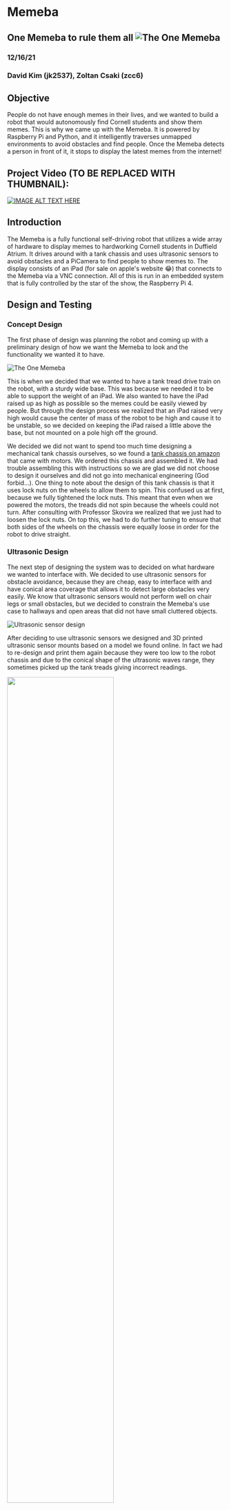 # Memeba

## One Memeba to rule them all ![The One Memeba](assets/one_memeba.png)

### 12/16/21

### David Kim (jk2537), Zoltan Csaki (zcc6)

## Objective

People do not have enough memes in their lives, and we wanted to build a robot
that would autonomously find Cornell students and show them memes. This is why
we came up with the Memeba. It is powered by Raspberry Pi and Python, and it
intelligently traverses unmapped environments to avoid obstacles and find people.
Once the Memeba detects a person in front of it, it stops to display the latest
memes from the internet!

## Project Video (TO BE REPLACED WITH THUMBNAIL):

[![IMAGE ALT TEXT
HERE](assets/one_memeba.png)](https://www.youtube.com/watch?v=GuM8vTq0jd4)

## Introduction

The Memeba is a fully functional self-driving robot that utilizes a wide array
of hardware to display memes to hardworking Cornell students in Duffield Atrium.
It drives around with a tank chassis and uses ultrasonic sensors to avoid
obstacles and a PiCamera to find people to show memes to. The display consists
of an iPad (for sale on apple's website 😂) that connects to the Memeba via a
VNC connection. All of this is run in an embedded system that is fully
controlled by the star of the show, the Raspberry Pi 4.

## Design and Testing

### Concept Design

The first phase of design was planning the robot and coming up with a preliminary design of how we want the Memeba to look and the functionality we wanted it to have.

![The One Memeba](assets/memeba_design.png)

This is when we decided that we wanted to have a tank tread drive train on the robot, with a sturdy wide base. This was because we needed it to be able to support the weight of an iPad. We also wanted to have the iPad raised up as high as possible so the memes could be easily viewed by people. But through the design process we realized that an iPad raised very high would cause the center of mass of the robot to be high and cause it to be unstable, so we decided on keeping the iPad raised a little above the base, but not mounted on a pole high off the ground.

We decided we did not want to spend too much time designing a mechanical tank chassis ourselves, so we found a [tank chassis on amazon](https://www.amazon.com/Chassis-Aluminum-Arduino-Raspberry-Control/dp/B08QZB5MFR)
that came with motors. We ordered this chassis and assembled it. We had trouble
assembling this with instructions so we are glad we did not choose to design it
ourselves and did not go into mechanical engineering (God forbid...). One thing to note about the design of this tank chassis is that it uses lock nuts on the wheels to allow
them to spin. This confused us at first, because we fully tightened the lock nuts.
This meant that even when we powered the motors, the treads did not spin because
the wheels could not turn. After consulting with Professor Skovira we realized that we just had to loosen the lock nuts. On top this, we had to do further tuning to ensure that both sides of the wheels on the chassis were equally loose in order for the robot to drive straight.

### Ultrasonic Design

The next step of designing the system was to decided on what hardware we wanted to
interface with. We decided to use ultrasonic sensors for obstacle avoidance,
because they are cheap, easy to interface with and have conical area coverage
that allows it to detect large obstacles very easily. We know that ultrasonic
sensors would not perform well on chair legs or small obstacles, but we decided
to constrain the Memeba's use case to hallways and open areas that did not have
small cluttered objects.

![Ultrasonic sensor design](assets/3d_mounts.png)

After deciding to use ultrasonic sensors we designed and 3D printed ultrasonic
sensor mounts based on a model we found online. In fact we had to re-design and print them again because they were too
low to the robot chassis and due to the conical shape of the ultrasonic waves range, they sometimes picked up the tank treads giving incorrect readings.

<img src="assets/ultrasonic_mounts.jpg" width="70%">

### Circuit Design

When designing the Memeba, we decided to do a thorough job with the circuitry and solder all the connections. We knew this was a long term project and that we had to rely on the hardware. If just one wire got unplugged the entire system would fail. So we designed the circuit as below and began soldering.

![Circuit Diagram](assets/circuit_diagram.png)

The circuit design consists of the motor driver we used for Lab 3, wired to the
the two motors that came with the Memeba. After this we attached three
ultrasonic sensors to the Raspberry Pi, each receiving a VCC, GND, input GPIO
and output GPIO pin. Lastly, we had to account for the PiCamera and using the
ribbon cable port.

Soldering turned out to be a huge investment of time. We spent more than 10
hours soldering, which is a lot longer then we expected, but was also lengthened
due to having to debug incorrect pin GPIO output behavior.

<img src="assets/circuitry.jpg" width="70%">

On top of this we attempted to cleanly run the
wires under the robot to the motors and ultrasonic sensors by stranding multiple
wires together and using zip ties. This helped us avoid the wire jungle that
most embedded systems prototypes become.

### Circuit Problems

We had two pins that did not work well on the Raspberry Pi and caused us a lot
of problems. The first pin was pin number 5 and the second pin was pin 27. We
found these bugs by extensively using voltmeters to test where the voltages were
not behaving correctly when we were running our code. These pins just outputted
a high voltage when they were initialized and this caused us to have to
re-solder the circuit two times.

When we showed Professor Skovira our design, he also suggested that we used hardware PWM pins in order to control the robot's motors. This would ensure that the linux operating system would not get in the way of the software pwm signal, and that our robot would have a smooth motion. So we researched what pins to use, and re-soldered the motors and re-programmed the pins using pigpio.

### Autonomous Driving Algorithm

When coming up with the autonomous driving algorithm we first did research into
different algorithms that exist for controlling robots. Most of the algorithms
required complicated path planning algorithms and the controllers to follow the
paths. This would have required a large time investment, and we believed that
the performance of our robot would have been bad because we did not have a lot
of high quality sensor information to work with. So we decided to design our own
navigation algorithm, and it ended up working very well.

When designing this algorithm we approached it be thinking through the various
cases we wanted the Memeba to handle, and how we wanted the Memeba to handle
them.

The first case we handled was when the Memeba is very close to objects. If there
was an object close in front of the Memeba, then it needed to rotate in place to
turn and go in a different direction. So we handled this case by always turning
in the direction opposite from the ultrasonic sensor with the closest distances
reading. This implementation first caused the robot to start rotating, and then
rotate immediately in the other direction when the sensor readings changed. We
fixed this by ensuring that the the Memeba would only rotate in one direction
continuously once it entered this case.

The second case we added was that if any of the ultrasonic sensor readings are
very low (less than 10 cm) the robot would back up, because the robot needs
space in order to rotate in place. Originally we did not think we needed this
case, but when testing we noticed that sometimes the Memeba got too close to
obstacles and did not have space to rotate in place and would get stuck. So we
added in this simple drive backwards case.

The next case we worked on was veering. This case would be triggered when there
were objects near the Memeba, but they were not so close that the Memeba needs
to do an in place rotation (between 30 and 100 cm away). When we first tried to
program this we tried to create a veer that was proportional to how much farther
the closest and farthest object are on the left and right side. But this turned
out to be very tricky because the motor power commands we give have a non-linear
correspondence to the motor speed, so using linear proportions did not work. On
top of this is there was nothing on one side of the Memeba the veering would be
so strong that it would be almost in place rotation. So in order to solve
veering we found whether the largest distance reading was to the left or right
of the smallest distance reading on our three sensors. If the largest sensor
reading was to the left of the smallest reading, we veered left and vice versa.
We determined the veer speed by testing and tuning how to set the motor powers
so (ended on 55/100 on the left and 65/100 on the right)

The final case was if there were no obstacles within 1m of the Memeba, in this
case we allowed the Memeba to drive forwards and continue exploration until it
found a more immediate threat.

When running this navigation algorithm, we decided on a response rate of 10Hz
(0.1 second sleep time), because that is what we observed to have the smoothest
performance. If the navigation rate was faster the movement could be jerky, and
if it was slower the Memeba did not react fast enough.

### Human Detection

Similar to the object detection with ultrasonic sensors, we used the PiCamera to
detect people in front of the Memeba. We used OpenCV's DNN library trained on
the COCO dataset to easily identify people with a relatively high confidence. We
referred [to this
tutorial](https://core-electronics.com.au/tutorials/object-identify-raspberry-pi.html)
for the code library we used and examples.

After using the code library we first filtered out what objects we wanted to
detect by passing in the "person" argument to the object detection library as
described in the article.

After this, we also tried to ensure that we would only detect people and show
them memes when they were close enough to the Memeba. If they were too far from
the Memeba we did not want to show them a meme since they would not be close
enough to see it. In order to do this we calculated the area of the bounding box
around the person and determined a threshold for when we should show a meme. If
the area was greater than 1/4 of the camera frame, then we would show them the
meme. This ended up working great because the camera would mostly see peoples
legs due to its low angle, and that would take up a large portion of the frame
when someone was close to the Memeba.

The final step of this was how to integrate the object detection into our code.
When running the object detection camera streaming as in the example it ran very
slowly on the Pi because it was running at 30fps. In order to avoid this, we ran
the object detection streaming at just 1fps, which meant the camera would take 1
image per second to analyze it. This sped the process up 30x and analyzed a
frame for us in about 0.3 seconds on the Pi. This was still not fast enough for
us, because if the robots navigation was paused for 0.3 seconds every second
then that would be enough time for it to miss sensor readings or crash into a
wall. So to avoid this we multi-threaded the object detection code by creating a
class that represented the object detection and held an attribute that told is
if there was a person in the frame or not. In order to run this we created a new
thread using the python threading library, and this thread just ran in the
background constantly taking pictures and running the object detection pipeline
to update the class's state variable depending on if there was a person in the
frame.

### Meme Generation

The meme generation process consisted of sending a GET request to an open-source
meme API on the internet. We would get a random, trending meme scraped from
reddit and download it to the Memeba temporarily. Once the Memeba started, it
held two download slots so that it would go back and forth in showing the other
meme on the iPad display using VNC Viewer (an app that essentially allows you to
use your iPad as a display for the Raspberry Pi). As soon as the meme was
finished displaying, it was overridden with another meme from the API and so the
cycle continued.

### Weaving it All Together

The last step was combining all our navigation code, human detection and meme
generation into one master program. We designed this file similar to the Lab 2
Pygame, where we held a state that the Memeba was in. On top of this, we decided
on the time frame we wanted the Memeba to show memes for, and wanted the Memeba
to drive between showing memes. We decided that the Memeba should show a meme
for a minimum of 5 seconds and a maximum of 10 seconds. We also decided that the
Memeba should turn away from he drive for a minimum of 5 seconds after showing a
meme in order to find someone new. Depending on the current state and the human
detection state, we used some simple control logic to determine if the
navigation loop should be run, or if the Memeba should stop and generate a new
meme.

### Testing

In order to test the Memeba, we let it run around an open space with walls and
stood in front if it every once in a while. We tried to test all the logic in our
code. We caught some important bugs by testing all the cases, such as ensuring
that our navigation system could handle corners.

## Results

Well, after all that hard work, everything better be working! No, but seriously,
we were pleasantly surprised that our final product was almost exactly what we
expected and envisioned our Memeba to be. From our initial conception of the
Memeba diagram to the final product, we had accomplished everything that we had
outlined to do, from object detection to self-driving control to trendy meme
generation.

## Conclusions

This project was very fun and we learned so much about the design process and
our abilities to come up with creative solutions to all the little problems we
faced along the way.

We learned about soldering and how to create clean circuits. We learned about
self driving autonomous algorithms, and the power of designing an algorithm
through testing and refining the code. We also learned about how to use openCV
and how powerful yet simple open source object detection neural networks can be.

Finally we learned that it is important to not always take life so seriously and
sometimes all you need to do is laugh at a meme.

![meme](assets/elmo.gif)

## Future work

The first fix we would make is that we would mount the iPad on the robot a
little better with something more sturdy. We ended up using cables that strapped
the iPad onto the ultrasonic sensor mounts. But this solution allowed the iPad
to shift around, and it happened that the iPad shifted forwards and caused the
ultrasonic sensors to pick it up and believe that there was something right in
front of it. If we had more time, we would 3D print a nice iPad mount that would
look better and be more sturdy.

The biggest failure case of our project was when there were chairs or small
objects in the way of the Memeba, then the Memeba's sensors would not pick up
the objects and the algorithm would fail. We would fix this by using the
PiCamera in our navigation algorithm by using object detection with the camera
and estimating how far the objects are. This would allow us to determine if
there was a table or chair legs in front of the robot and allow our algorithm to
react to small or skinny objects and avoid the area.

## Budget

![Bill of Materials](assets/bill_of_materials.png)

## References

- Robot Tank Chassis:
  https://www.amazon.com/Chassis-Aluminum-Arduino-Raspberry-Control/dp/B08QZB5MFR
- Raspberry Pi 4 Pin out Diagram:
  https://en.wikipedia.org/wiki/Raspberry_Pi#General_purpose_input-output_(GPIO)_connector
- PiGPIO Hardware PWM Library: http://abyz.me.uk/rpi/pigpio/python.html
- Ultrasonic Sensor Tutorial:
  https://tutorials-raspberrypi.com/raspberry-pi-ultrasonic-sensor-hc-sr04/
- Ultrasonic Sensor Code Library:
  https://gpiozero.readthedocs.io/en/stable/api_input.html
- Ultrasonic Sensor Mount:
  https://www.thingiverse.com/thing:4749179
- OpenCV DNN Tutorial:
  https://core-electronics.com.au/tutorials/object-identify-raspberry-pi.html
- VNC Viewer: https://www.realvnc.com/en/connect/download/viewer/raspberrypi/
- Meme API: https://github.com/D3vd/Meme_Api

## Code Appendix

The GitHub code repository is open source and linked at the top of this page.
